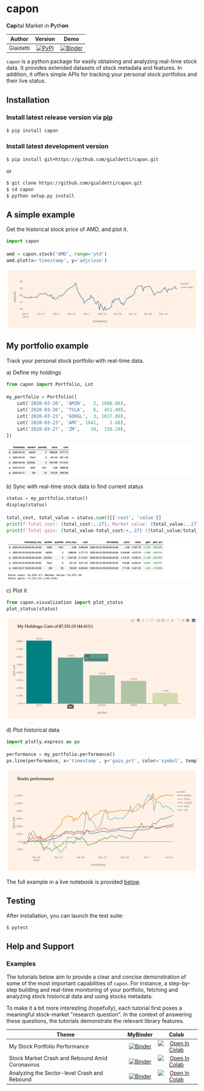 # capon
**Cap**ital Market in **P**yth**on**

|    Author    |                 Version                  |                   Demo                   |
| :----------: | :--------------------------------------: | :--------------------------------------: |
| Gialdetti | [![PyPI](https://img.shields.io/pypi/v/capon.svg)](https://pypi.org/project/capon/) | [![Binder](https://mybinder.org/badge_logo.svg)](https://mybinder.org/v2/gh/gialdetti/capon/master?filepath=examples%2Fmonitoring%2Fmy_portfolio_performance.ipynb) |  |


`capon` is a python package for easily obtaining and analyzing real-time stock data. It provides extended datasets of stock metadata and features.
In addition, it offers simple APIs for tracking your personal stock portfolios and their live status.

## Installation
### Install latest release version via [pip](https://pip.pypa.io/en/stable/quickstart/)
```bash
$ pip install capon
```

### Install latest development version
```bash
$ pip install git+https://github.com/gialdetti/capon.git
``` 
or
```bash
$ git clone https://github.com/gialdetti/capon.git
$ cd capon
$ python setup.py install
```

## A simple example
Get the historical stock price of AMD, and plot it.
```python
import capon

amd = capon.stock('AMD', range='ytd')
amd.plot(x='timestamp', y='adjclose')
```
![Alt text](./examples/images/readme_amd.png)


## My portfolio example
Track your personal stock portfolio with real-time data.

a) Define my holdings
```python
from capon import Portfolio, Lot

my_portfolio = Portfolio([
    Lot('2020-03-20', 'AMZN',   2, 1888.86),
    Lot('2020-03-20', 'TSLA',   8,  451.40),
    Lot('2020-03-23', 'GOOGL',  3, 1037.89),
    Lot('2020-03-23', 'AMC', 1041,    2.88),
    Lot('2020-03-27', 'ZM',    20,  150.29),
])
```
![Alt text](./examples/images/readme_my_portfolio.png)


b) Sync with real-time stock data to find current status
```python
status = my_portfolio.status()
display(status)

total_cost, total_value = status.sum()[['cost', 'value']]
print(f'Total cost: {total_cost:,.2f}; Market value: {total_value:,.2f}')
print(f'Total gain: {total_value-total_cost:+,.2f} ({total_value/total_cost-1:+,.2%})')
```
![Alt text](./examples/images/readme_my_portfolio_status.png)

c) Plot it
```python
from capon.visualization import plot_status
plot_status(status)
```
![Alt text](./examples/images/readme_my_portfolio_status_bar.png)

d) Plot historical data
```python
import plotly.express as px

performance = my_portfolio.performance()
px.line(performance, x='timestamp', y='gain_pct', color='symbol', template='capon')
```
![Alt text](./examples/images/readme_my_portfolio_history.png)

The full example in a live notebook is provided [below](#examples).

## Testing
After installation, you can launch the test suite:
```bash
$ pytest
```

## Help and Support

### Examples

The tutorials below aim to provide a clear and concise demonstration of some of the most important capabilities of `capon`.
For instance, a step-by-step building and real-time monitoring of your portfolio, fetching and analyzing stock historical
data and using stocks metadata.

To make it a bit more interesting (hopefully), each tutorial first poses a meaningful stock-market "research question".
In the context of answering these questions, the tutorials demonstrate the relevant library features.  

|     Theme    |   MyBinder   | Colab |
| ------------ | :----------: | :---: |
| My Stock Portfolio Performance | [![Binder](https://mybinder.org/badge_logo.svg)](https://mybinder.org/v2/gh/gialdetti/capon/master?filepath=examples/monitoring/my_portfolio_performance.ipynb) | [![Open In Colab](https://colab.research.google.com/assets/colab-badge.svg)](https://colab.research.google.com/github/gialdetti/capon/blob/master/examples/monitoring/my_portfolio_performance.ipynb) |    
| Stock Market Crash and Rebound Amid Coronavirus | [![Binder](https://mybinder.org/badge_logo.svg)](https://mybinder.org/v2/gh/gialdetti/capon/master?filepath=examples/market_analysis/stock_indexes.ipynb) | [![Open In Colab](https://colab.research.google.com/assets/colab-badge.svg)](https://colab.research.google.com/github/gialdetti/capon/blob/master/examples/market_analysis/stock_indexes.ipynb) |
| Analyzing the Sector-level Crash and Rebound | [![Binder](https://mybinder.org/badge_logo.svg)](https://mybinder.org/v2/gh/gialdetti/capon/master?filepath=examples/market_analysis/sector_crash_and_rebound.ipynb) | [![Open In Colab](https://colab.research.google.com/assets/colab-badge.svg)](https://colab.research.google.com/github/gialdetti/capon/blob/master/examples/market_analysis/sector_crash_and_rebound.ipynb) |
